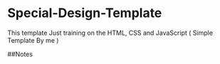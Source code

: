 # Special-Design-Template
This template Just training on the HTML, CSS and JavaScript ( Simple Template By me )

##Notes
